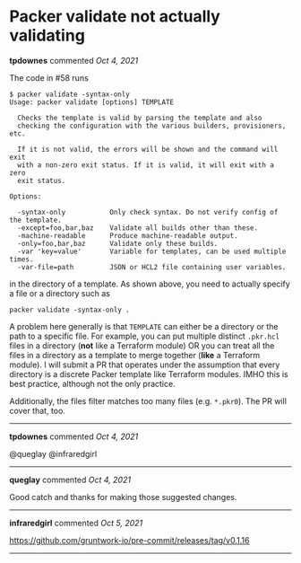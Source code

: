 # Packer validate not actually validating

**tpdownes** commented *Oct 4, 2021*

The code in #58 runs

```shell
$ packer validate -syntax-only
Usage: packer validate [options] TEMPLATE

  Checks the template is valid by parsing the template and also
  checking the configuration with the various builders, provisioners, etc.

  If it is not valid, the errors will be shown and the command will exit
  with a non-zero exit status. If it is valid, it will exit with a zero
  exit status.

Options:

  -syntax-only           Only check syntax. Do not verify config of the template.
  -except=foo,bar,baz    Validate all builds other than these.
  -machine-readable      Produce machine-readable output.
  -only=foo,bar,baz      Validate only these builds.
  -var 'key=value'       Variable for templates, can be used multiple times.
  -var-file=path         JSON or HCL2 file containing user variables.
```

in the directory of a template. As shown above, you need to actually specify a file or a directory such as

```shell
packer validate -syntax-only .
```

A problem here generally is that `TEMPLATE` can either be a directory or the path to a specific file. For example, you can put multiple distinct `.pkr.hcl` files in a directory (**not** like a Terraform module) OR you can treat all the files in a directory as a template to merge together (**like** a Terraform module). I will submit a PR that operates under the assumption that every directory is a discrete Packer template like Terraform modules. IMHO this is best practice, although not the only practice.

Additionally, the files filter matches too many files (e.g. `*.pkr0`). The PR will cover that, too.
<br />
***


**tpdownes** commented *Oct 4, 2021*

@queglay @infraredgirl 
***

**queglay** commented *Oct 4, 2021*

Good catch and thanks for making those suggested changes.
***

**infraredgirl** commented *Oct 5, 2021*

https://github.com/gruntwork-io/pre-commit/releases/tag/v0.1.16
***

